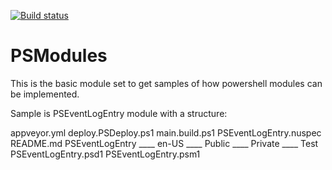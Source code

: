 [![Build status](https://ci.appveyor.com/api/projects/status/jcl57u26ry6li0xt?svg=true)](https://ci.appveyor.com/project/ebrucucen/psmodules)


# PSModules

This is the basic module set to get samples of how powershell modules can be implemented.

Sample is PSEventLogEntry module with a structure: 

appveyor.yml
deploy.PSDeploy.ps1
main.build.ps1
PSEventLogEntry.nuspec
README.md
PSEventLogEntry
   ____ en-US
   ____ Public
   ____ Private
   ____ Test
   PSEventLogEntry.psd1
   PSEventLogEntry.psm1
